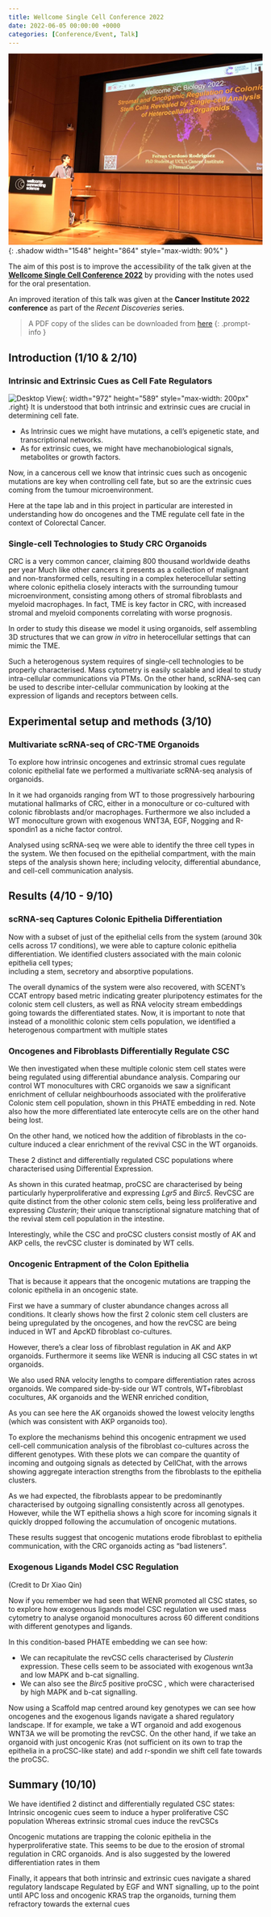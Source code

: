 ```yaml
---
title: Wellcome Single Cell Conference 2022
date: 2022-06-05 00:00:00 +0000
categories: [Conference/Event, Talk]
---
```

![Window shadow](/assets/img/WellcomeSC22_Pic.jpg){: .shadow width="1548" height="864" style="max-width: 90%" }
<!-- _Stromal and Oncogenic Regulation of Colonic Stem Cells Revealed by Single-cell Analysis of Heterocellular Organoids_ -->

The aim of this post is to improve the accessibility of the talk given at the 
**[Wellcome Single Cell Conference 2022](https://coursesandconferences.wellcomeconnectingscience.org/event/single-cell-biology-20220606/)** 
by providing with the notes used for the oral presentation.

An improved iteration of this talk was given at the 
**Cancer Institute 2022 conference** as part of the *Recent Discoveries* series. 

> A PDF copy of the slides can be downloaded from 
[here](/assets/PDFs/20220606_FerranC.pdf)
{: .prompt-info }


## Introduction (1/10 & 2/10)

### Intrinsic and Extrinsic Cues as Cell Fate Regulators

![Desktop View](/assets/img/WellcomeSC22_Cover.png){: width="972" height="589" style="max-width: 200px" .right}
It is understood that both intrinsic and extrinsic cues are crucial in determining cell fate.
- As Intrinsic cues we might have mutations, a cell’s epigenetic state, and transcriptional networks.
- As for extrinsic cues, we might have mechanobiological signals, metabolites or growth factors.

Now, in a cancerous cell we know that intrinsic cues such as oncogenic mutations are key when controlling cell fate, but so are the extrinsic cues coming from the tumour microenvironment.

Here at the tape lab and in this project in particular are interested in understanding how do oncogenes and the TME regulate cell fate in the context of Colorectal Cancer.

### Single-cell Technologies to Study CRC Organoids

CRC is a very common cancer, claiming 800 thousand worldwide deaths per year
Much like other cancers it presents as a collection of malignant and 
non-transformed cells, resulting in a complex heterocellular setting where 
colonic epithelia closely interacts with the surrounding tumour microenvironment, 
consisting among others of stromal fibroblasts and myeloid macrophages.
In fact, TME is key factor in CRC, with increased stromal and myeloid components 
correlating with worse prognosis.

In order to study this disease we model it using organoids, self assembling 3D 
structures that we can grow *in vitro* in heterocellular settings that can mimic 
the TME. 

Such a heterogenous system requires of single-cell technologies to be properly
characterised.
Mass cytometry is easily scalable and ideal to study intra-cellular 
communications via PTMs. 
On the other hand, scRNA-seq can be used to describe inter-cellular 
communication by looking at the expression of ligands and receptors between cells.


## Experimental setup and methods (3/10)

### Multivariate scRNA-seq of CRC-TME Organoids

To explore how intrinsic oncogenes and extrinsic stromal cues regulate 
colonic epithelial fate we performed a multivariate scRNA-seq analysis of organoids.

In it we had organoids ranging from WT to those progressively harbouring 
mutational hallmarks of CRC, either in a monoculture or co-cultured with 
colonic fibroblasts and/or macrophages. Furthermore we also included a WT 
monoculture grown with exogenous WNT3A, EGF, Nogging and R-spondin1 as a 
niche factor control.

Analysed using scRNA-seq we were able to identify the three cell types in the system.
We then focused on the epithelial compartment, with the main steps of the 
analysis shown here;  including velocity, differential abundance, and 
cell-cell communication analysis.


## Results (4/10 - 9/10)

### scRNA-seq Captures Colonic Epithelia Differentiation

Now with a subset of just of the epithelial cells from the system 
(around 30k cells across 17 conditions), we were able to capture colonic 
epithelia differentiation.
We identified clusters associated with the main colonic epithelia cell types;  
including a stem, secretory and absorptive populations.

The overall dynamics of the system were also recovered, with SCENT’s CCAT 
entropy based metric indicating greater pluripotency estimates for the 
colonic stem cell clusters, as well as RNA velocity stream embeddings going 
towards the differentiated states.
Now, it is important to note that instead of a monolithic colonic stem cells
population, we identified a heterogenous compartment with multiple states

### Oncogenes and Fibroblasts Differentially Regulate CSC

We then investigated when these multiple colonic stem cell states were being 
regulated using differential abundance analysis. 
Comparing our control WT monocultures with CRC organoids we saw a significant 
enrichment of cellular neighbourhoods associated with the proliferative 
Colonic stem cell population, shown in this PHATE embedding in red. 
Note also how the more differentiated late enterocyte cells are on the other 
hand being lost.

On the other hand, we noticed how the addition of fibroblasts in the co-culture 
induced a clear enrichment of the revival CSC in the WT organoids.

These 2 distinct and differentially regulated CSC populations where 
characterised using Differential Expression. 

As shown in this curated heatmap, proCSC are characterised by being 
particularly hyperproliferative and expressing *Lgr5* and *Birc5*.
RevCSC are quite distinct from the other colonic stem cells, being less 
proliferative and expressing *Clusterin*; their unique transcriptional signature 
matching that of the revival stem cell population in the intestine.

Interestingly, while the CSC and proCSC clusters consist mostly of AK and AKP 
cells, the revCSC cluster is dominated by WT cells.

### Oncogenic Entrapment of the Colon Epithelia 

That is because it appears that the oncogenic mutations are trapping the 
colonic epithelia in an oncogenic state.

First we have a summary of cluster abundance changes across all conditions.
It clearly shows how the first 2 colonic stem cell clusters are being 
upregulated by the oncogenes, and how the revCSC are being induced in WT and ApcKD fibroblast co-cultures.

However, there’s a clear loss of fibroblast regulation in AK and AKP organoids. 
Furthermore it seems like WENR is inducing all CSC states in wt organoids.

We also used RNA velocity lengths to compare differentiation rates across 
organoids. 
We compared side-by-side our WT controls, WT+fibroblast cocultures, AK 
organoids and the WENR enriched condition, 

As you can see here the AK organoids showed the lowest velocity lengths 
(which was consistent with AKP organoids too).

To explore the mechanisms behind this oncogenic entrapment we used cell-cell 
communication analysis of the fibroblast co-cultures across the different 
genotypes.
With these plots we can compare the quantity of incoming and outgoing signals 
as detected by CellChat, with the arrows showing aggregate interaction 
strengths from the fibroblasts to the epithelia clusters.

As we had expected, the fibroblasts appear to be predominantly characterised 
by outgoing signalling consistently across all genotypes.
However, while the WT epithelia shows a high score for incoming signals it 
quickly dropped following the accumulation of oncogenic mutations.

These results suggest that oncogenic mutations erode fibroblast to epithelia 
communication, with the CRC organoids acting as “bad listeners”.

### Exogenous Ligands Model CSC Regulation
(Credit to Dr Xiao Qin)

Now if you remember we had seen that WENR promoted all CSC states, so to 
explore how exogenous ligands model CSC regulation we used mass cytometry to 
analyse organoid monocultures across 60 different conditions with different 
genotypes and ligands.
 
In this condition-based PHATE embedding we can see how:
- We can recapitulate the revCSC cells characterised by *Clusterin* 
expression. These cells seem to be associated with exogenous wnt3a and low 
MAPK and b-cat signalling.
- We can also see the *Birc5* positive proCSC , which were characterised 
by high MAPK and b-cat signalling.

Now using a Scaffold map centred around key genotypes we can see how oncogenes
and the exogenous ligands navigate a shared regulatory landscape. 
If for example, we take a WT organoid and add exogenous WNT3A we will be 
promoting the revCSC. 
On the other hand, if we take an organoid with just oncogenic Kras (not 
sufficient on its own to trap the epithelia in a proCSC-like state) and add 
r-spondin we shift cell fate towards the proCSC.


## Summary (10/10)

We have identified 2 distinct and differentially regulated CSC states:
Intrinsic oncogenic cues seem to induce a hyper proliferative CSC population
Whereas extrinsic stromal cues induce the revCSCs

Oncogenic mutations are trapping the colonic epithelia in the 
hyperproliferative state.
This seems to be due to the erosion of stromal regulation in CRC organoids.
And is also suggested by the lowered differentiation rates in them 

Finally, it appears that both intrinsic and extrinsic cues navigate a 
shared regulatory landscape
Regulated by EGF and WNT signalling, up to the point until APC loss and 
oncogenic KRAS trap the organoids, turning them refractory towards the 
external cues


<!-- Lorem ipsum
- Chapter
  - Section
    - Paragraph
- Chapter 2 -->

